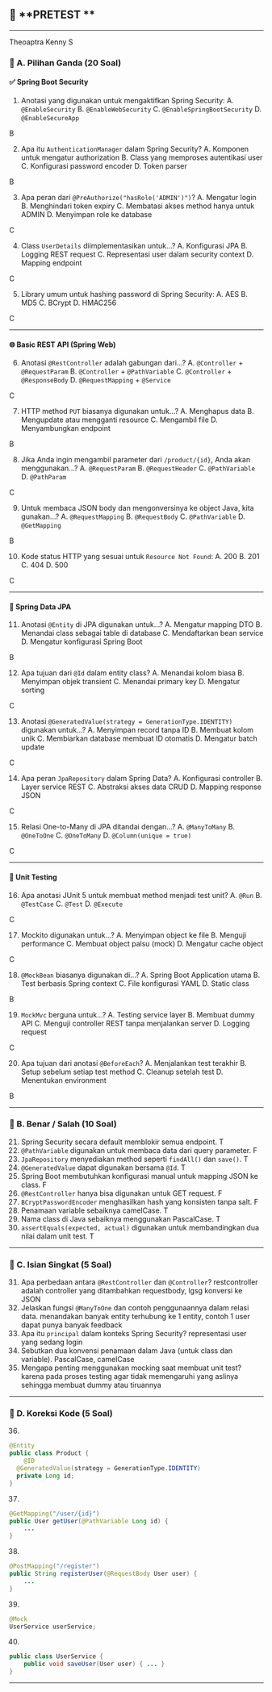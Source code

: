 ## 📘 **PRETEST **

---
Theoaptra Kenny S

### 🔹 A. **Pilihan Ganda (20 Soal)**

#### ✅ Spring Boot Security

1. Anotasi yang digunakan untuk mengaktifkan Spring Security:
   A. `@EnableSecurity`
   B. `@EnableWebSecurity`
   C. `@EnableSpringBootSecurity`
   D. `@EnableSecureApp`

B

2. Apa itu `AuthenticationManager` dalam Spring Security?
   A. Komponen untuk mengatur authorization
   B. Class yang memproses autentikasi user
   C. Konfigurasi password encoder
   D. Token parser

B

3. Apa peran dari `@PreAuthorize("hasRole('ADMIN')")`?
   A. Mengatur login
   B. Menghindari token expiry
   C. Membatasi akses method hanya untuk ADMIN
   D. Menyimpan role ke database

C

4. Class `UserDetails` diimplementasikan untuk...?
   A. Konfigurasi JPA
   B. Logging REST request
   C. Representasi user dalam security context
   D. Mapping endpoint

C

5. Library umum untuk hashing password di Spring Security:
   A. AES
   B. MD5
   C. BCrypt
   D. HMAC256

C

---

#### 🌐 Basic REST API (Spring Web)

6. Anotasi `@RestController` adalah gabungan dari...?
   A. `@Controller` + `@RequestParam`
   B. `@Controller` + `@PathVariable`
   C. `@Controller` + `@ResponseBody`
   D. `@RequestMapping` + `@Service`

C

7. HTTP method `PUT` biasanya digunakan untuk...?
   A. Menghapus data
   B. Mengupdate atau mengganti resource
   C. Mengambil file
   D. Menyambungkan endpoint

B

8. Jika Anda ingin mengambil parameter dari `/product/{id}`, Anda akan menggunakan...?
   A. `@RequestParam`
   B. `@RequestHeader`
   C. `@PathVariable`
   D. `@PathParam`

C

9. Untuk membaca JSON body dan mengonversinya ke object Java, kita gunakan...?
   A. `@RequestMapping`
   B. `@RequestBody`
   C. `@PathVariable`
   D. `@GetMapping`

B

10. Kode status HTTP yang sesuai untuk `Resource Not Found`:
    A. 200
    B. 201
    C. 404
    D. 500

C

---

#### 🧩 Spring Data JPA

11. Anotasi `@Entity` di JPA digunakan untuk...?
    A. Mengatur mapping DTO
    B. Menandai class sebagai table di database
    C. Mendaftarkan bean service
    D. Mengatur konfigurasi Spring Boot

B

12. Apa tujuan dari `@Id` dalam entity class?
    A. Menandai kolom biasa
    B. Menyimpan objek transient
    C. Menandai primary key
    D. Mengatur sorting

C

13. Anotasi `@GeneratedValue(strategy = GenerationType.IDENTITY)` digunakan untuk...?
    A. Menyimpan record tanpa ID
    B. Membuat kolom unik
    C. Membiarkan database membuat ID otomatis
    D. Mengatur batch update

C

14. Apa peran `JpaRepository` dalam Spring Data?
    A. Konfigurasi controller
    B. Layer service REST
    C. Abstraksi akses data CRUD
    D. Mapping response JSON

C

15. Relasi One-to-Many di JPA ditandai dengan...?
    A. `@ManyToMany`
    B. `@OneToOne`
    C. `@OneToMany`
    D. `@Column(unique = true)`

C

---

#### 🧪 Unit Testing

16. Apa anotasi JUnit 5 untuk membuat method menjadi test unit?
    A. `@Run`
    B. `@TestCase`
    C. `@Test`
    D. `@Execute`

C

17. Mockito digunakan untuk...?
    A. Menyimpan object ke file
    B. Menguji performance
    C. Membuat object palsu (mock)
    D. Mengatur cache object

C

18. `@MockBean` biasanya digunakan di...?
    A. Spring Boot Application utama
    B. Test berbasis Spring context
    C. File konfigurasi YAML
    D. Static class

B

19. `MockMvc` berguna untuk...?
    A. Testing service layer
    B. Membuat dummy API
    C. Menguji controller REST tanpa menjalankan server
    D. Logging request

C

20. Apa tujuan dari anotasi `@BeforeEach`?
    A. Menjalankan test terakhir
    B. Setup sebelum setiap test method
    C. Cleanup setelah test
    D. Menentukan environment

B

---

### 🔸 B. **Benar / Salah (10 Soal)**

21. Spring Security secara default memblokir semua endpoint.
T
22. `@PathVariable` digunakan untuk membaca data dari query parameter.
F
23. `JpaRepository` menyediakan method seperti `findAll()` dan `save()`.
T
24. `@GeneratedValue` dapat digunakan bersama `@Id`.
T
25. Spring Boot membutuhkan konfigurasi manual untuk mapping JSON ke class.
F
26. `@RestController` hanya bisa digunakan untuk GET request.
F
27. `BCryptPasswordEncoder` menghasilkan hash yang konsisten tanpa salt.
F
28. Penamaan variable sebaiknya camelCase.
T
29. Nama class di Java sebaiknya menggunakan PascalCase.
T
30. `assertEquals(expected, actual)` digunakan untuk membandingkan dua nilai dalam unit test.
T

---

### 🧾 C. **Isian Singkat (5 Soal)**

31. Apa perbedaan antara `@RestController` dan `@Controller`?
restcontroller adalah controller yang ditambahkan requestbody, lgsg konversi ke JSON
32. Jelaskan fungsi `@ManyToOne` dan contoh penggunaannya dalam relasi data.
menandakan banyak entity terhubung ke 1 entity, contoh 1 user dapat punya banyak feedback
33. Apa itu `principal` dalam konteks Spring Security?
representasi user yang sedang login
34. Sebutkan dua konvensi penamaan dalam Java (untuk class dan variable).
PascalCase, camelCase
35. Mengapa penting menggunakan mocking saat membuat unit test?
karena pada proses testing agar tidak memengaruhi yang aslinya sehingga membuat dummy atau tiruannya

---

### 🔧 D. **Koreksi Kode (5 Soal)**

36.

```java
@Entity
public class Product {
    @ID
  @GeneratedValue(strategy = GenerationType.IDENTITY)
  private Long id;
}
```

37.

```java
@GetMapping("/user/{id}")
public User getUser(@PathVariable Long id) {
    ...
}
```

38.

```java
@PostMapping("/register")
public String registerUser(@RequestBody User user) {
    ...
}
```

39.

```java
@Mock
UserService userService;
```

40.

```java
public class UserService {
    public void saveUser(User user) { ... }
}
```

---
